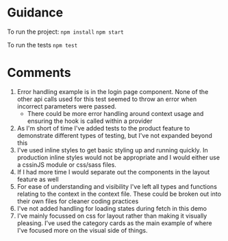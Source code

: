 # Guidance

To run the project:
`npm install`
`npm start`

To run the tests `npm test`

# Comments

1. Error handling example is in the login page component. None of the other api calls used for this test seemed to throw an error when incorrect parameters were passed.
   - There could be more error handling around context usage and ensuring the hook is called within a provider
2. As I'm short of time I've added tests to the product feature to demonstrate different types of testing, but I've not expanded beyond this
3. I've used inline styles to get basic styling up and running quickly. In production inline styles would not be appropriate and I would either use a cssinJS module or css/sass files.
4. If I had more time I would separate out the components in the layout feature as well
5. For ease of understanding and visibility I've left all types and functions relating to the context in the context file. These could be broken out into their own files for cleaner coding practices
6. I've not added handling for loading states during fetch in this demo
7. I've mainly focussed on css for layout rather than making it visually pleasing. I've used the category cards as the main example of where I've focused more on the visual side of things.
